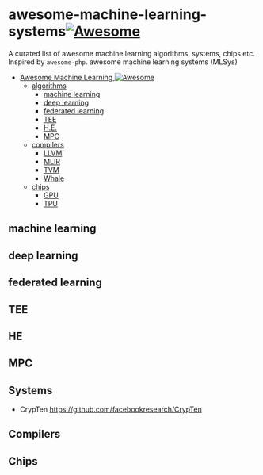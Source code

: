 # awesome-machine-learning-systems[![Awesome](https://cdn.rawgit.com/sindresorhus/awesome/d7305f38d29fed78fa85652e3a63e154dd8e8829/media/badge.svg)](https://github.com/sindresorhus/awesome)

A curated list of awesome machine learning algorithms, systems, chips etc. Inspired by `awesome-php`.
awesome machine learning systems (MLSys)

- [Awesome Machine Learning ![Awesome](https://cdn.rawgit.com/sindresorhus/awesome/d7305f38d29fed78fa85652e3a63e154dd8e8829/media/badge.svg)](#awesome-machine-learning-)
  - [algorithms](#algorithms)
	- [machine learning](#algorithms)
	- [deep learning](#algorithms)
	- [federated learning](#algorithms)
	- [TEE](#algorithms)
	- [H.E.](#algorithms)
	- [MPC](#algorithms)
  - [compilers](#apl)
	- [LLVM](#algorithms)
	- [MLIR](#algorithms)
	- [TVM](#algorithms)	
	- [Whale](#algorithms)
  - [chips](#apl)
	- [GPU](#algorithms)
	- [TPU](#algorithms)

<a name="ml"></a>
## machine learning

## deep learning

## federated learning

## TEE

## HE

## MPC

## Systems
- CrypTen https://github.com/facebookresearch/CrypTen
## Compilers

## Chips

